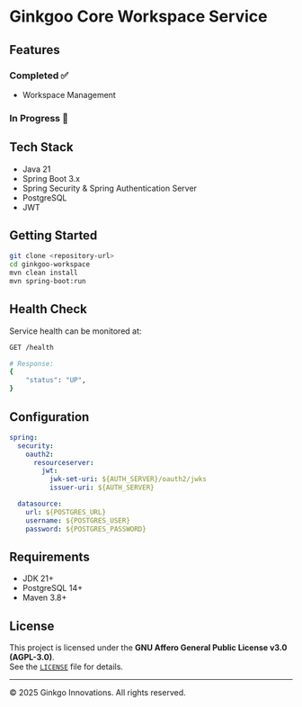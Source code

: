 # Ginkgoo Core Workspace Service

## Features

### Completed ✅

* Workspace Management 

### In Progress 🚧

## Tech Stack

* Java 21
* Spring Boot 3.x
* Spring Security & Spring Authentication Server
* PostgreSQL
* JWT

## Getting Started

```bash
git clone <repository-url>
cd ginkgoo-workspace
mvn clean install
mvn spring-boot:run
```

## Health Check

Service health can be monitored at:

```bash
GET /health

# Response:
{
    "status": "UP",
}
```

## Configuration

```yaml
spring:
  security:
    oauth2:
      resourceserver:
        jwt:
          jwk-set-uri: ${AUTH_SERVER}/oauth2/jwks
          issuer-uri: ${AUTH_SERVER}

  datasource:
    url: ${POSTGRES_URL}
    username: ${POSTGRES_USER}
    password: ${POSTGRES_PASSWORD}
```

## Requirements

* JDK 21+
* PostgreSQL 14+
* Maven 3.8+

## License

This project is licensed under the **GNU Affero General Public License v3.0 (AGPL-3.0)**.  
See the [`LICENSE`](./LICENSE) file for details.

---

© 2025 Ginkgo Innovations. All rights reserved.

```